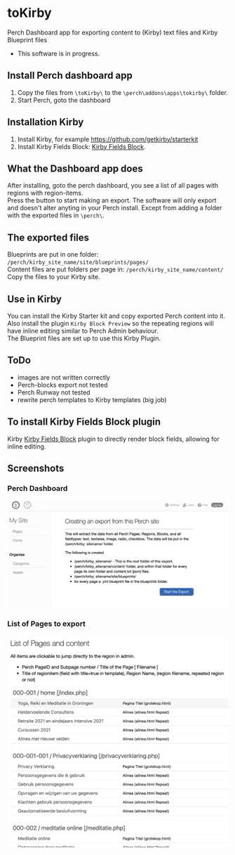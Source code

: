 # toKirby
 Perch Dashboard app for exporting content to (Kirby) text files and Kirby Blueprint files

- This software is in progress. 
  
  
## Install Perch dashboard app
1. Copy the files from `\toKirby\` to the `\perch\addons\apps\tokirby\` folder.
2. Start Perch, goto the dashboard  
  
  
## Installation Kirby
1. Install Kirby, for example https://github.com/getkirby/starterkit
2. Install Kirby Fields Block: [Kirby Fields Block](https://github.com/jongacnik/kirby-fields-block).


## What the Dashboard app does
After installing, goto the perch dashboard, you see a list of all pages with regions with region-items.  
Press the button to start making an export.
The software will only export and doesn't alter anyting in your Perch install. Except from adding a folder with the exported files in `\perch\`.  
   

## The exported files
Blueprints are put in one folder: `/perch/kirby_site_name/site/blueprints/pages/`  
Content files are put folders per page in: `/perch/kirby_site_name/content/`  
Copy the files to your Kirby site.  
  
## Use in Kirby
You can install the Kirby Starter kit and copy exported Perch content into it.
Also install the plugin `Kirby Block Preview` so the repeating regions will have inline editing similar to Perch Admin behaviour.  
The Blueprint files are set up to use this Kirby Plugin.  
  
## ToDo
- images are not written correctly
- Perch-blocks export not tested
- Perch Runway not tested
- rewrite perch templates to Kirby templates (big job)



## To install Kirby Fields Block plugin

Kirby [Kirby Fields Block](https://github.com/jongacnik/kirby-fields-block) plugin to directly render block fields, allowing for inline editing.



## Screenshots
  
### Perch Dashboard
<img src="/screenshots/toKirby_dashboard.png" width="600">

### List of Pages to export
<img src="/screenshots/toKirby_pagelist.png" width="600">
